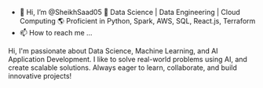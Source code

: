 - 👋 Hi, I’m @SheikhSaad05
💼 Data Science | Data Engineering | Cloud Computing
🌎 Proficient in Python, Spark, AWS, SQL, React.js, Terraform
- 📫 How to reach me ...

<!---
SheikhSaad05/SheikhSaad05 is a ✨ special ✨ repository because its `README.md` (this file) appears on your GitHub profile.
You can click the Preview link to take a look at your changes.
--->
Hi, I'm passionate about Data Science, Machine Learning, and AI Application Development. I like to solve real-world problems using AI, and create scalable solutions. Always eager to learn, collaborate, and build innovative projects!
